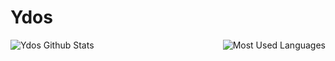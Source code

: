 # Ydos

<img align="left" alt="Ydos Github Stats" src="https://github-readme-stats.vercel.app/api?username=Ydos2&show_icons=true&hide_border=true&show_owner=false&include_all_commits=true" />

<img align="right" alt="Most Used Languages" src="https://github-readme-stats.vercel.app/api/top-langs/?username=Ydos2&layout=default&hide_border=true">
